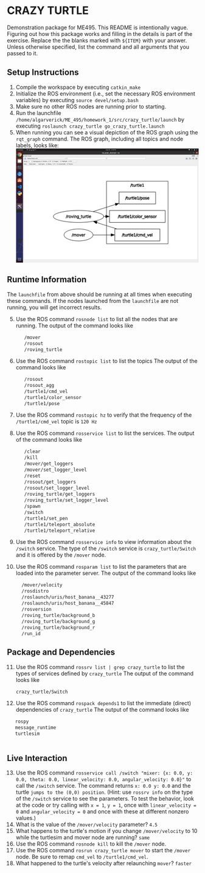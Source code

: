 # CRAZY TURTLE
Demonstration package for ME495.
This README is intentionally vague.
Figuring out how this package works and filling in the details is part of the
exercise. Replace the the blanks marked with `${ITEM}` with your answer.
Unless otherwise specified, list the command and all arguments that you passed to it.

## Setup Instructions
1. Compile the workspace by executing `catkin_make`
2. Initialize the ROS environment (i.e., set the necessary ROS environment variables) by executing `source devel/setup.bash`
3. Make sure no other ROS nodes are running prior to starting. 
3. Run the launchfile `/home/algarverick/ME_495/homework_1/src/crazy_turtle/launch` by executing `roslaunch crazy_turtle go_crazy_turtle.launch`
4. When running you can see a visual depiction of the ROS graph using the `rqt_graph` command.
   The ROS graph, including all topics and node labels, looks like:
![${The ROS Graph}](rqt_graph.png)

## Runtime Information
The `launchfile` from above should be running at all times when executing these commands.
If the nodes launched from the `launchfile` are not running, you will get incorrect results.

5. Use the ROS command `rosnode list` to list all the nodes that are running.
   The output of the command looks like
   ```
      /mover
      /rosout
      /roving_turtle
   
   ```
6. Use the ROS command `rostopic list` to list the topics
   The output of the command looks like
   ```
      /rosout
      /rosout_agg
      /turtle1/cmd_vel
      /turtle1/color_sensor
      /turtle1/pose

   ```

7. Use the ROS command `rostopic hz` to verify that the frequency of
   the `/turtle1/cmd_vel` topic is `120 Hz`

8. Use the ROS command `rosservice list` to list the services.
   The output of the command looks like
   ```
      /clear
      /kill
      /mover/get_loggers
      /mover/set_logger_level
      /reset
      /rosout/get_loggers
      /rosout/set_logger_level
      /roving_turtle/get_loggers
      /roving_turtle/set_logger_level
      /spawn
      /switch
      /turtle1/set_pen
      /turtle1/teleport_absolute
      /turtle1/teleport_relative

   ```
9. Use the ROS command `rosservice info` to view information about the `/switch` service.
   The type of the `/switch` service is `crazy_turtle/Switch` and it is offered by
   the `/mover` node.

10. Use the ROS command `rosparam list` to list the parameters that are loaded
    into the parameter server.
    The output of the command looks like
    ```
      /mover/velocity
      /rosdistro
      /roslaunch/uris/host_banana__43277
      /roslaunch/uris/host_banana__45847
      /rosversion
      /roving_turtle/background_b
      /roving_turtle/background_g
      /roving_turtle/background_r
      /run_id

    ```

## Package and Dependencies
11. Use the ROS command `rossrv list | grep crazy_turtle` to list the types of services defined by `crazy_turtle`
    The output of the command looks like
    ```
    crazy_turtle/Switch

    ```
12. Use the ROS command `rospack depends1` to list the immediate (direct) dependencies of `crazy_turtle`
   The output of the command looks like
   ```
      rospy
      message_runtime
      turtlesim
      
   ```
## Live Interaction
13. Use the ROS command `rosservice call /switch "mixer: {x: 0.0, y: 0.0, theta: 0.0, linear_velocity: 0.0, angular_velocity: 0.0}"` to call the `/switch` service.
    The command returns `x: 0.0 y: 0.0` and the turtle `jumps to the (0,0) position`.
    (Hint: use `rossrv info` on the type of the `/switch` service to see the parameters.
     To test the behavior, look at the code or try calling with `x = 1`, `y = 1`, once with `linear_velocity = 0` and `angular_velocity = 0` and once with these at different nonzero values.)
14. What is the value of the `/mover/velocity` parameter? `4.5`
15. What happens to the turtle's motion if you change `/mover/velocity` to 10 while the turtlesim and mover node are running? `same`
16. Use the ROS command `rosnode kill` to kill the `/mover` node.
17. Use the ROS command `rosrun crazy_turtle mover` to start the `/mover` node. Be sure to
    remap `cmd_vel` to `/turtle1/cmd_vel`.
18. What happened to the turtle's velocity after relaunching `mover`? `faster`
